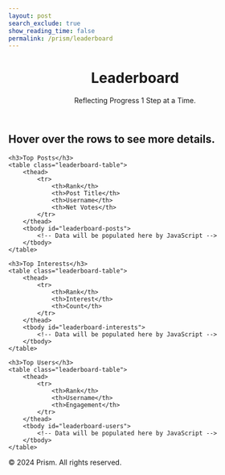 ```yaml
---
layout: post
search_exclude: true
show_reading_time: false
permalink: /prism/leaderboard
---
```


<!-- Link to Custom CSS and Script -->
<link rel="stylesheet" href="{{site.baseurl}}/navigation/worlds/style.css">
<script src="{{site.baseurl}}/navigation/worlds/script.js"></script>

<header class="heading">
    <h1>Leaderboard</h1>
    <p>Reflecting Progress 1 Step at a Time.</p>
</header>

<div class="container">
    <h2>Hover over the rows to see more details.</h2>

    <h3>Top Posts</h3>
    <table class="leaderboard-table">
        <thead>
            <tr>
                <th>Rank</th>
                <th>Post Title</th>
                <th>Username</th>
                <th>Net Votes</th>
            </tr>
        </thead>
        <tbody id="leaderboard-posts">
            <!-- Data will be populated here by JavaScript -->
        </tbody>
    </table>

    <h3>Top Interests</h3>
    <table class="leaderboard-table">
        <thead>
            <tr>
                <th>Rank</th>
                <th>Interest</th>
                <th>Count</th>
            </tr>
        </thead>
        <tbody id="leaderboard-interests">
            <!-- Data will be populated here by JavaScript -->
        </tbody>
    </table>

    <h3>Top Users</h3>
    <table class="leaderboard-table">
        <thead>
            <tr>
                <th>Rank</th>
                <th>Username</th>
                <th>Engagement</th>
            </tr>
        </thead>
        <tbody id="leaderboard-users">
            <!-- Data will be populated here by JavaScript -->
        </tbody>
    </table>
</div>

<footer class="copyright">
    <p>© 2024 Prism. All rights reserved.</p>
</footer>

<script>
    document.addEventListener('DOMContentLoaded', function() {
        fetch('/api/leaderboard')
            .then(response => response.json())
            .then(data => {
                const postsBody = document.getElementById('leaderboard-posts');
                const interestsBody = document.getElementById('leaderboard-interests');
                const usersBody = document.getElementById('leaderboard-users');

                data.posts.forEach((item, index) => {
                    const row = document.createElement('tr');
                    row.innerHTML = `
                        <td>${index + 1}</td>
                        <td>${item.post_title}</td>
                        <td>${item.username}</td>
                        <td>${item.net_vote_count}</td>
                    `;
                    postsBody.appendChild(row);
                });

                data.top_interests.forEach((item, index) => {
                    const row = document.createElement('tr');
                    row.innerHTML = `
                        <td>${index + 1}</td>
                        <td>${item[0]}</td>
                        <td>${item[1]}</td>
                    `;
                    interestsBody.appendChild(row);
                });

                data.user_engagement.forEach((item, index) => {
                    const row = document.createElement('tr');
                    row.innerHTML = `
                        <td>${index + 1}</td>
                        <td>${item[0]}</td>
                        <td>${item[1]}</td>
                    `;
                    usersBody.appendChild(row);
                });
            });
    });
</script>